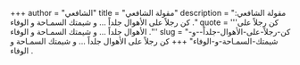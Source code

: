 +++
author = "الشافعي"
title = "مقولة الشافعي"
description = "مقولة الشافعي: كن رجلاً على الأهوال جلداً ... و شيمتك السمـاحة و الوفاء ."
quote = '''كن رجلاً على الأهوال جلداً ... و شيمتك السمـاحة و الوفاء .'''
slug = "كن-رجلاً-على-الأهوال-جلداً--و-شيمتك-السمـاحة-و-الوفاء"
+++
كن رجلاً على الأهوال جلداً ... و شيمتك السمـاحة و الوفاء .
